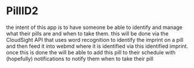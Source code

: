 # PillID2
the intent of this app is to have someone be able to identify and manage what their pills are and when to take them.
this will be done via the CloudSight API that uses word recognition to identify the imprint on a pill and then feed it into webmd
where it is identified via this identified imprint.
once this is done the will be able to add this pill to their schedule with (hopefully) notifications to notify them when to take their pill
